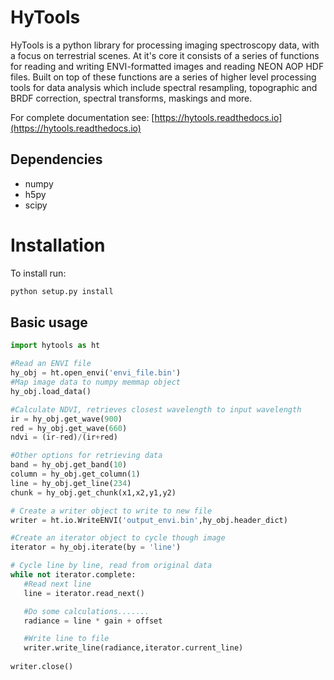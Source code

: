 # HyTools

HyTools is a python library for processing imaging spectroscopy data,
with a focus on terrestrial scenes. At it's core it consists of a
series of functions for reading and writing ENVI-formatted images and
reading NEON AOP HDF files. Built on top of these functions are a
series of higher level processing tools for data analysis which
include spectral resampling, topographic and BRDF correction, spectral
transforms, maskings and more.

For complete documentation see: [https://hytools.readthedocs.io](https://hytools.readthedocs.io)


## Dependencies
- numpy
- h5py
- scipy

# Installation
To install run:

```python
python setup.py install
```

## Basic usage
```python
import hytools as ht

#Read an ENVI file
hy_obj = ht.open_envi('envi_file.bin')
#Map image data to numpy memmap object
hy_obj.load_data()

#Calculate NDVI, retrieves closest wavelength to input wavelength
ir = hy_obj.get_wave(900)
red = hy_obj.get_wave(660)
ndvi = (ir-red)/(ir+red)

#Other options for retrieving data
band = hy_obj.get_band(10)
column = hy_obj.get_column(1)
line = hy_obj.get_line(234)
chunk = hy_obj.get_chunk(x1,x2,y1,y2)

# Create a writer object to write to new file
writer = ht.io.WriteENVI('output_envi.bin',hy_obj.header_dict)

#Create an iterator object to cycle though image
iterator = hy_obj.iterate(by = 'line')

# Cycle line by line, read from original data
while not iterator.complete:  
   #Read next line
   line = iterator.read_next() 

   #Do some calculations.......
   radiance = line * gain + offset

   #Write line to file
   writer.write_line(radiance,iterator.current_line)
	
writer.close()  
```
